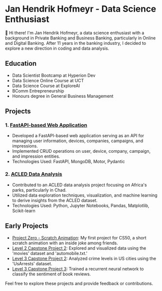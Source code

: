 # Jan Hendrik Hofmeyr - Data Science Enthusiast

👋 Hi there! I'm Jan Hendrik Hofmeyr, a data science enthusiast with a background in Private Banking and Business Banking, particularly in Online and Digital Banking. After 11 years in the banking industry, I decided to explore a new direction in coding and data analysis.


## Education

- Data Scientist Bootcamp at Hyperion Dev
- Data Science Online Course at UCT
- Data Science Course at ExploreAI
- BComm Entrepreneurship
- Honours degree in General Business Management


## Projects

### 1. [FastAPI-based Web Application](https://github.com/JanHof/mobile_advertising_FastAPI)
- Developed a FastAPI-based web application serving as an API for managing user information, devices, companies, campaigns, and impressions.
- Implemented CRUD operations on user, device, company, campaign, and impression entities.
- Technologies Used: FastAPI, MongoDB, Motor, Pydantic

### 2. [ACLED Data Analysis](https://github.com/JanHof/Afrikan_Parks_Chad_ACLED)
- Contributed to an ACLED data analysis project focusing on Africa's parks, particularly in Chad.
- Utilized data exploration techniques, visualization, and machine learning to derive insights from the ACLED dataset.
- Technologies Used: Python, Jupyter Notebooks, Pandas, Matplotlib, Scikit-learn

## Early Projects
- [Project Zero - Scratch Animation](https://github.com/JanHof/Project-Zero): My first project for CS50, a short scratch animation with an inside joke among friends.
- [Level 2 Capstone Project 2](https://github.com/JanHof/Level-2-Capstone-Project-2): Explored and visualized data using the 'movies' dataset and 'automobile.txt.'
- [Level 3 Capstone Project 2](https://github.com/JanHof/Level-3-Capstone-Project-2): Analyzed crime levels in US cities using the 'UsArrests' dataset.
- [Level 3 Capstone Project 3](https://github.com/JanHof/Level-3-Capstone-Project-3): Trained a recurrent neural network to classify the sentiment of book reviews.

Feel free to explore these projects and provide feedback or contributions. 




